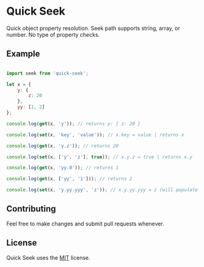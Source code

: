 # Quick Seek

Quick object property resolution. Seek path supports string, array, or number.
No type of property checks.

## Example

```js

import seek from 'quick-seek';

let x = {
	y: {
		z: 20
	},
	yy: [1, 2]
};

console.log(get(x, 'y')); // returns y: { z: 20 }

console.log(set(x, 'key', 'value')); // x.key = value | returns x

console.log(get(x, 'y.z')); // returns 20

console.log(set(x, ['y', 'z'], true)); // x.y.z = true | returns x.y

console.log(get(x, 'yy.0')); // returns 1

console.log(get(x, ['yy', '1'])); // returns 2

console.log(set(x, 'y.yy.yyy', 'z')); // x.y.yy.yyy = z (will populate empty objects) | returns y.yy.yyy

```

## Contributing
Feel free to make changes and submit pull requests whenever.

## License
Quick Seek uses the [MIT](https://opensource.org/licenses/MIT) license.